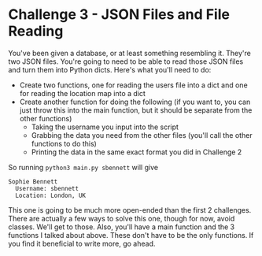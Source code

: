 # Challenge 3 - JSON Files and File Reading
You've been given a database, or at least something resembling it. They're two JSON files. You're going to need to be able to read those JSON files and turn them into Python dicts. Here's what you'll need to do:

- Create two functions, one for reading the users file into a dict and one for reading the location map into a dict
- Create another function for doing the following (if you want to, you can just throw this into the main function, but it should be separate from the other functions)
  - Taking the username you input into the script
  - Grabbing the data you need from the other files (you'll call the other functions to do this)
  - Printing the data in the same exact format you did in Challenge 2

So running `python3 main.py sbennett` will give

```
Sophie Bennett
  Username: sbennett
  Location: London, UK
```

This one is going to be much more open-ended than the first 2 challenges. There are actually a few ways to solve this one, though for now, avoid classes. We'll get to those. Also, you'll have a main function and the 3 functions I talked about above. These don't have to be the only functions. If you find it beneficial to write more, go ahead.
